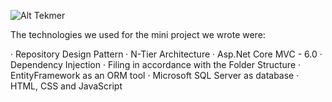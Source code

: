 ![Alt   Tekmer](https://dannymcgee.gallerycdn.vsassets.io/extensions/dannymcgee/csharp-grammar-extended/1.1.1/1576121453694/Microsoft.VisualStudio.Services.Icons.Default)

The technologies we used for the mini project we wrote were:

· Repository Design Pattern
· N-Tier Architecture
· Asp.Net Core MVC - 6.0
· Dependency Injection
· Filing in accordance with the Folder Structure
· EntityFramework as an ORM tool
· Microsoft SQL Server as database
· HTML, CSS and JavaScript
